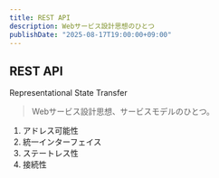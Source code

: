 ```yaml
---
title: REST API
description: Webサービス設計思想のひとつ
publishDate: "2025-08-17T19:00:00+09:00"
---
```


## REST API

Representational State Transfer

>Webサービス設計思想、サービスモデルのひとつ。

1. アドレス可能性
2. 統一インターフェイス
3. ステートレス性
4. 接続性
